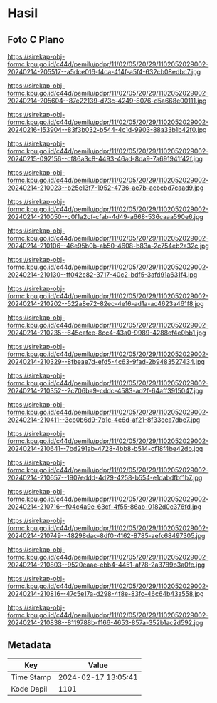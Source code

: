 # Hasil

## Foto C Plano

https://sirekap-obj-formc.kpu.go.id/c44d/pemilu/pdpr/11/02/05/20/29/1102052029002-20240214-205517--a5dce016-f4ca-414f-a5f4-632cb08edbc7.jpg

https://sirekap-obj-formc.kpu.go.id/c44d/pemilu/pdpr/11/02/05/20/29/1102052029002-20240214-205604--87e22139-d73c-4249-8076-d5a668e00111.jpg

https://sirekap-obj-formc.kpu.go.id/c44d/pemilu/pdpr/11/02/05/20/29/1102052029002-20240216-153904--83f3b032-b544-4c1d-9903-88a33b1b42f0.jpg

https://sirekap-obj-formc.kpu.go.id/c44d/pemilu/pdpr/11/02/05/20/29/1102052029002-20240215-092156--cf86a3c8-4493-46ad-8da9-7a691941f42f.jpg

https://sirekap-obj-formc.kpu.go.id/c44d/pemilu/pdpr/11/02/05/20/29/1102052029002-20240214-210023--b25e13f7-1952-4736-ae7b-acbcbd7caad9.jpg

https://sirekap-obj-formc.kpu.go.id/c44d/pemilu/pdpr/11/02/05/20/29/1102052029002-20240214-210050--c0f1a2cf-cfab-4d49-a668-536caaa590e6.jpg

https://sirekap-obj-formc.kpu.go.id/c44d/pemilu/pdpr/11/02/05/20/29/1102052029002-20240214-210106--46e95b0b-ab50-4608-b83a-2c754eb2a32c.jpg

https://sirekap-obj-formc.kpu.go.id/c44d/pemilu/pdpr/11/02/05/20/29/1102052029002-20240214-210130--ff042c82-3717-40c2-bdf5-3afd91a631f4.jpg

https://sirekap-obj-formc.kpu.go.id/c44d/pemilu/pdpr/11/02/05/20/29/1102052029002-20240214-210202--522a8e72-82ec-4e16-ad1a-ac4623a461f8.jpg

https://sirekap-obj-formc.kpu.go.id/c44d/pemilu/pdpr/11/02/05/20/29/1102052029002-20240214-210235--645cafee-8cc4-43a0-9989-4288ef4e0bb1.jpg

https://sirekap-obj-formc.kpu.go.id/c44d/pemilu/pdpr/11/02/05/20/29/1102052029002-20240214-210329--8fbeae7d-efd5-4c63-9fad-2b9483527434.jpg

https://sirekap-obj-formc.kpu.go.id/c44d/pemilu/pdpr/11/02/05/20/29/1102052029002-20240214-210352--2c706ba9-cddc-4583-ad2f-64aff3915047.jpg

https://sirekap-obj-formc.kpu.go.id/c44d/pemilu/pdpr/11/02/05/20/29/1102052029002-20240214-210411--3cb0b6d9-7b1c-4e6d-af21-8f33eea7dbe7.jpg

https://sirekap-obj-formc.kpu.go.id/c44d/pemilu/pdpr/11/02/05/20/29/1102052029002-20240214-210641--7bd291ab-4728-4bb8-b514-cf18f4be42db.jpg

https://sirekap-obj-formc.kpu.go.id/c44d/pemilu/pdpr/11/02/05/20/29/1102052029002-20240214-210657--1907eddd-4d29-4258-b554-e1dabdfbf1b7.jpg

https://sirekap-obj-formc.kpu.go.id/c44d/pemilu/pdpr/11/02/05/20/29/1102052029002-20240214-210716--f04c4a9e-63cf-4f55-86ab-0182d0c376fd.jpg

https://sirekap-obj-formc.kpu.go.id/c44d/pemilu/pdpr/11/02/05/20/29/1102052029002-20240214-210749--48298dac-8df0-4162-8785-aefc68497305.jpg

https://sirekap-obj-formc.kpu.go.id/c44d/pemilu/pdpr/11/02/05/20/29/1102052029002-20240214-210803--9520eaae-ebb4-4451-af78-2a3789b3a0fe.jpg

https://sirekap-obj-formc.kpu.go.id/c44d/pemilu/pdpr/11/02/05/20/29/1102052029002-20240214-210816--47c5e17a-d298-4f8e-83fc-46c64b43a558.jpg

https://sirekap-obj-formc.kpu.go.id/c44d/pemilu/pdpr/11/02/05/20/29/1102052029002-20240214-210838--8119788b-f166-4653-857a-352b1ac2d592.jpg


## Metadata

| Key        | Value               |
| ---------- | ------------------- |
| Time Stamp | 2024-02-17 13:05:41 |
| Kode Dapil | 1101                |



